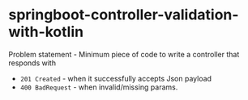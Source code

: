 # springboot-controller-validation-with-kotlin

Problem statement - Minimum piece of code to write a controller that responds with 
* `201 Created` - when it successfully accepts Json payload
* `400 BadRequest` - when invalid/missing params.
